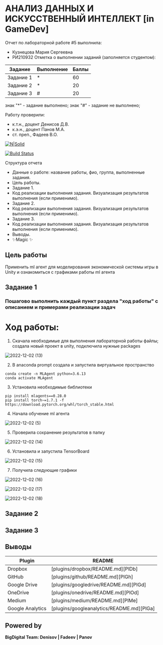 # АНАЛИЗ ДАННЫХ И ИСКУССТВЕННЫЙ ИНТЕЛЛЕКТ [in GameDev]
Отчет по лабораторной работе #5 выполнила:
- Кузнецова Мария Сергеевна
- РИ210932
Отметка о выполнении заданий (заполняется студентом):

| Задание | Выполнение | Баллы |
| ------ | ------ | ------ |
| Задание 1 | * | 60 |
| Задание 2 | * | 20 |
| Задание 3 | # | 20 |

знак "*" - задание выполнено; знак "#" - задание не выполнено;

Работу проверили:
- к.т.н., доцент Денисов Д.В.
- к.э.н., доцент Панов М.А.
- ст. преп., Фадеев В.О.

[![N|Solid](https://cldup.com/dTxpPi9lDf.thumb.png)](https://nodesource.com/products/nsolid)

[![Build Status](https://travis-ci.org/joemccann/dillinger.svg?branch=master)](https://travis-ci.org/joemccann/dillinger)

Структура отчета

- Данные о работе: название работы, фио, группа, выполненные задания.
- Цель работы.
- Задание 1.
- Код реализации выполнения задания. Визуализация результатов выполнения (если применимо).
- Задание 2.
- Код реализации выполнения задания. Визуализация результатов выполнения (если применимо).
- Задание 3.
- Код реализации выполнения задания. Визуализация результатов выполнения (если применимо).
- Выводы.
- ✨Magic ✨

## Цель работы

Применить ml агент для моделирования экономической системы игры в Unity и ознакомиться с графиками работы ml агента

## Задание 1
### Пошагово выполнить каждый пункт раздела "ход работы" с описанием и примерами реализации задач
# Ход работы:

1) Скачала необходимые для выполнения лабораторной работы файлы; создала новый проект в unity, подключила нужные packages

![2022-12-02 (13)](https://user-images.githubusercontent.com/113997426/205327725-3bc4e14c-2695-4a5d-b209-c7b2207a3996.png)

2) В anaconda prompt создала и запустила виртуальное пространство

```
conda create -n MLAgent python=3.6.13
conda activate MLAgent
```

3) Установила необходимые библиотеки

```
pip install mlagents==0.28.0
pip install torch~=1.7.1 -f https://download.pytorch.org/whl/torch_stable.html
```

4) Начала обучение ml агента

![2022-12-02 (5)](https://user-images.githubusercontent.com/113997426/205328787-98e1e80c-e6d2-45aa-889f-91acb17581d6.png)

5) Проверила сохранение результатов в папку

![2022-12-02 (14)](https://user-images.githubusercontent.com/113997426/205328897-c99ed900-aeb5-4445-bd48-ab0988a99b35.png)

6) Установила и запустила TensorBoard

![2022-12-02 (15)](https://user-images.githubusercontent.com/113997426/205329095-27152e8b-f150-42b1-9a58-57912b6f348e.png)

7) Получила следующие графики

![2022-12-02 (16)](https://user-images.githubusercontent.com/113997426/205329163-de28ff3e-bac1-4e43-8f4c-4bab33a90809.png)

![2022-12-02 (17)](https://user-images.githubusercontent.com/113997426/205329339-1a88b6e4-44e2-4396-9a90-1dfd42df6e80.png)

![2022-12-02 (18)](https://user-images.githubusercontent.com/113997426/205329355-887a33f6-dfba-4257-9af5-15484d4a66d9.png)


## Задание 2


## Задание 3


## Выводы




| Plugin | README |
| ------ | ------ |
| Dropbox | [plugins/dropbox/README.md][PlDb] |
| GitHub | [plugins/github/README.md][PlGh] |
| Google Drive | [plugins/googledrive/README.md][PlGd] |
| OneDrive | [plugins/onedrive/README.md][PlOd] |
| Medium | [plugins/medium/README.md][PlMe] |
| Google Analytics | [plugins/googleanalytics/README.md][PlGa] |

## Powered by

**BigDigital Team: Denisov | Fadeev | Panov**
